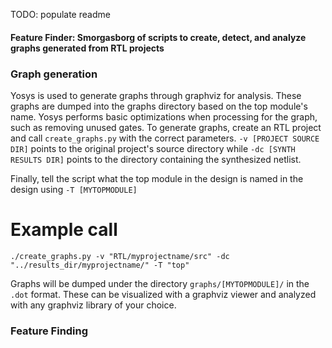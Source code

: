 TODO: populate readme

#### Feature Finder: Smorgasborg of scripts to create, detect, and analyze graphs generated from RTL projects

### Graph generation

Yosys is used to generate graphs through graphviz for analysis. These graphs are dumped into the graphs directory based on the top module's name. Yosys performs basic optimizations when processing for the graph, such as removing unused gates. To generate graphs, create an RTL project and call `create_graphs.py` with the correct parameters. `-v [PROJECT SOURCE DIR]` points to the original project's source directory while `-dc [SYNTH RESULTS DIR]` points to the directory containing the synthesized netlist.

Finally, tell the script what the top module in the design is named in the design using `-T [MYTOPMODULE]`

# Example call
```./create_graphs.py -v "RTL/myprojectname/src" -dc "../results_dir/myprojectname/" -T "top"```

Graphs will be dumped under the directory `graphs/[MYTOPMODULE]/` in the `.dot` format. These can be visualized with a graphviz viewer and analyzed with any graphviz library of your choice.

### Feature Finding


#
